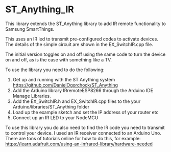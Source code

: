 # ST_Anything_IR

This library extends the ST_Anything library to add IR remote functionality to Samsung SmartThings.

This uses an IR led to transmit pre-configured codes to activate devices.  The details of the simple circuit are shown in the EX_SwitchIR.cpp file.

The initial version toggles on and off using the same code to turn the device on and off, as is the case with something like a TV.

To use the library you need to do the following:
1) Get up and running with the ST Anything system https://github.com/DanielOgorchock/ST_Anything
2) Add the Arduino library IRremoteESP8266 through the Arduino IDE Manage Libraries.
3) Add the EX_SwitchIR.h and EX_SwitchIR.cpp files to the your Arduino/libraries/ST_Anything folder
4) Load up the example sketch and set the IP address of your router etc
5) Connect up an IR LED to your NodeMCU

To use this library you do also need to find the IR code you need to transmit to control your device.  I used an IR receiver connected to an Arduino Uno.  There are tons of tutorials online for how to do this, for example:
https://learn.adafruit.com/using-an-infrared-library/hardware-needed

